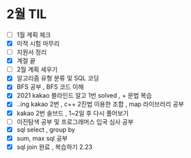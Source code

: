 # 2월 TIL

- [ ] 1월 계획 체크
- [x] 미적 시험 마무리  
- [ ] 지원서 정리
- [x] 계절 끝
- [ ] 2월 계획 세우기
- [x] 알고리즘 유형 분류 및 SQL 코딩
- [x] BFS 공부 , BFS 코드 이해
- [x] 2021 kakao 블라인드 알고 1번 solved , + 문법 복습
- [x] ..ing kakao 2번 , c++ 2진법 이용한 조합 , map 라이브러리 공부
- [x] kakao 2번 솔브드 , 1~2일 후 다시 풀어보기
- [ ] 이진탐색 공부 및 프로그래머스 입국 심사 공부
- [x] sql select , group by 
- [x] sum, max sql 공부
- [x] sql join 완료 , 복습하기 2.23

